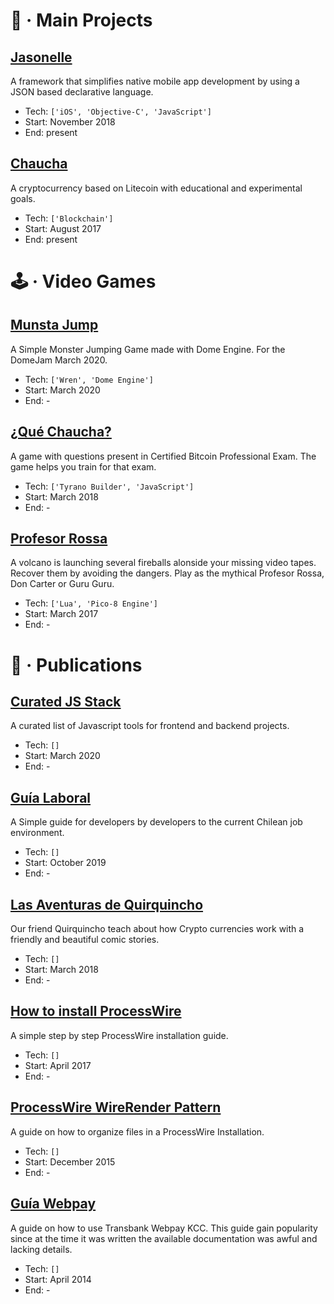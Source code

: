 
# 🎉 · Main Projects

## [Jasonelle](https://jasonelle.com)
A framework that simplifies native mobile app development by using a JSON based declarative language.

- Tech: `['iOS', 'Objective-C', 'JavaScript']`
- Start: November 2018
- End: present


## [Chaucha](https://chaucha.cl)
A cryptocurrency based on Litecoin with educational and experimental goals.

- Tech: `['Blockchain']`
- Start: August 2017
- End: present

# 🕹️ · Video Games

## [Munsta Jump](https://github.com/NinjasCL/munstajump)
A Simple Monster Jumping Game made with Dome Engine. For the DomeJam March 2020.

- Tech: `['Wren', 'Dome Engine']`
- Start: March 2020
- End: -


## [¿Qué Chaucha?](https://github.com/proyecto-chaucha/quechaucha)
A game with questions present in Certified Bitcoin Professional Exam. The game helps you train for that exam.

- Tech: `['Tyrano Builder', 'JavaScript']`
- Start: March 2018
- End: -


## [Profesor Rossa](https://github.com/NinjasCL/rossa)
A volcano is launching several fireballs alonside your missing video tapes. Recover them by avoiding the dangers. Play as the mythical Profesor Rossa, Don Carter or Guru Guru.

- Tech: `['Lua', 'Pico-8 Engine']`
- Start: March 2017
- End: -

# 📓 · Publications

## [Curated JS Stack](https://github.com/devschile/curated-js-stack)
A curated list of Javascript tools for frontend and backend projects.

- Tech: `[]`
- Start: March 2020
- End: -


## [Guía Laboral](https://github.com/devschile/guia-laboral)
A Simple guide for developers by developers to the current Chilean job environment.

- Tech: `[]`
- Start: October 2019
- End: -


## [Las Aventuras de Quirquincho](https://archive.org/details/quirquincho)
Our friend Quirquincho teach about how Crypto currencies work with a friendly and beautiful comic stories.

- Tech: `[]`
- Start: March 2018
- End: -


## [How to install ProcessWire](https://dev.to/clsource/installing-processwire)
A simple step by step ProcessWire installation guide.

- Tech: `[]`
- Start: April 2017
- End: -


## [ProcessWire WireRender Pattern](https://github.com/joyofpw/wire-render-pattern)
A guide on how to organize files in a ProcessWire Installation.

- Tech: `[]`
- Start: December 2015
- End: -


## [Guía Webpay](https://github.com/NinjasCL-archive/guia-webpay)
A guide on how to use Transbank Webpay KCC. This guide gain popularity since at the time it was written the available documentation was awful and lacking details.

- Tech: `[]`
- Start: April 2014
- End: -


